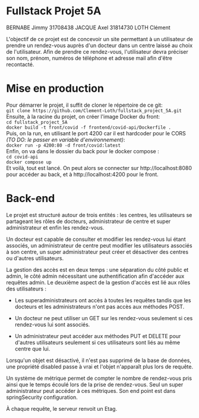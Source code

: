 
# Fullstack Projet 5A

BERNABE Jimmy 31708438
JACQUE Axel 31814730
LOTH Clément
  
L'objectif de ce projet est de concevoir un site permettant à un utilisateur de prendre un rendez-vous auprès d'un docteur dans un centre laissé au choix de l'utilisateur. Afin de prendre ce rendez-vous, l'utilisateur devra préciser son nom, prénom, numéros de téléphone et adresse mail afin d'être recontacté.
  
# Mise en production
Pour démarrer le projet, il suffit de cloner le répertoire de ce git:  
```git clone https://github.com/Clement-Loth/fullstack_project_5A.git```  
Ensuite, à la racine du projet, on créer l'image Docker du front:  
```cd fullstack_project_5A```  
```docker build -t front/covid -f frontend/covid-api/Dockerfile .```  
Puis, on la run, en utilisant le port 4200 car il est hardcoder pour le CORS *(TO DO: le passer en variable d'environnement)*:  
```docker run -p 4200:80 -d front/covid:latest```  
Enfin, on va dans le dossier du back pour le docker compose :  
```cd covid-api```  
```docker compose up```  
Et voilà, tout est lancé. On peut alors se connecter sur http://localhost:8080 pour accéder au back, et à http://localhost:4200 pour le front.  
  
# Back-end

Le projet est structuré autour de trois entités : les centres, les utilisateurs se partageant les rôles de docteurs, administrateur de centre et super administrateur et enfin les rendez-vous.

Un docteur est capable de consulter et modifier les rendez-vous lui étant associés, un administrateur de centre peut modifier les utilisateurs associés à son centre, un super administrateur peut créer et désactiver des centres ou d'autres utilisateurs.

La gestion des accès est en deux temps : une séparation du côté public et admin, le côté admin nécessitant une authentification afin d'accéder aux requêtes admin. Le deuxième aspect de la gestion d'accès est lié aux rôles des utilisateurs :

- Les superadministrateurs ont accès à toutes les requêtes tandis que les docteurs et les administrateurs n'ont pas accès aux méthodes POST.

- Un docteur ne peut utiliser un GET sur les rendez-vous seulement si ces rendez-vous lui sont associés.

- Un administrateur peut accéder aux méthodes PUT et DELETE pour d'autres utilisateurs seulement si ces utilisateurs sont liés au même centre que lui.

Lorsqu'un objet est désactivé, il n'est pas supprimé de la base de données, une propriété disabled passe à vrai et l'objet n'apparaît plus lors de requête.

Un système de métrique permet de compter le nombre de rendez-vous pris ainsi que le temps écoulé lors de la prise de rendez-vous. Seul un super administrateur peut accéder à ces métriques. Son end point est dans springSecurity configuration.

À chaque requête, le serveur renvoit un Etag.
